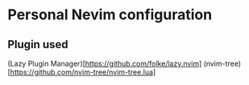 # Personal Nevim configuration

## Plugin used
(Lazy Plugin Manager)[https://github.com/folke/lazy.nvim]
(nvim-tree)[https://github.com/nvim-tree/nvim-tree.lua]

